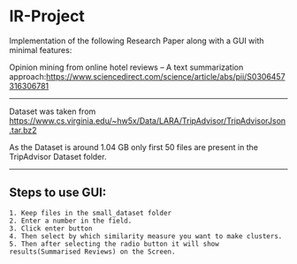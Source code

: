 # IR-Project

Implementation of the following Research Paper along with a GUI with minimal features:

Opinion mining from online hotel reviews – A text summarization approach:https://www.sciencedirect.com/science/article/abs/pii/S0306457316306781

---
Dataset was taken from https://www.cs.virginia.edu/~hw5x/Data/LARA/TripAdvisor/TripAdvisorJson.tar.bz2

As the Dataset is around 1.04 GB only first 50 files are present in the TripAdvisor Dataset folder.

---

## Steps to use GUI:
    1. Keep files in the small_dataset folder
    2. Enter a number in the field.
    3. Click enter button
    4. Then select by which similarity measure you want to make clusters.
    5. Then after selecting the radio button it will show results(Summarised Reviews) on the Screen.

